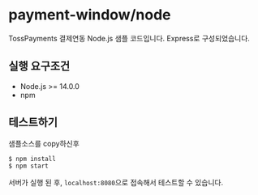 # payment-window/node

TossPayments 결제연동 Node.js 샘플 코드입니다. Express로 구성되었습니다.

## 실행 요구조건

- Node.js >= 14.0.0
- npm

## 테스트하기

샘플소스를 copy하신후

```sh
$ npm install
$ npm start
```

서버가 실행 된 후, `localhost:8080`으로 접속해서 테스트할 수 있습니다.
